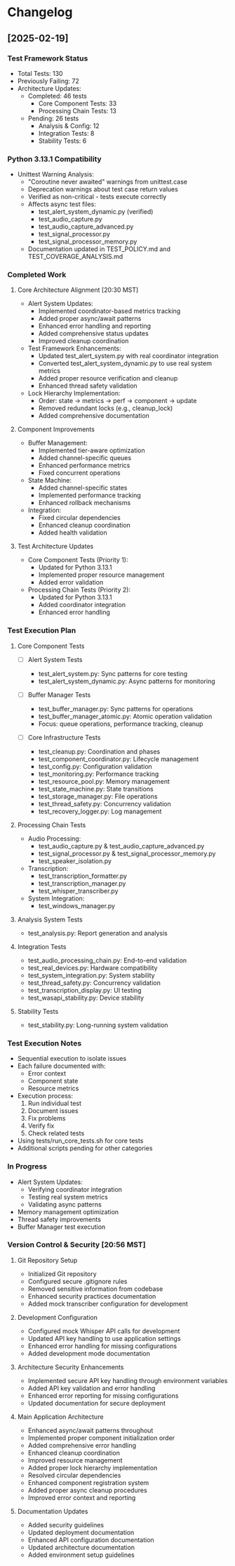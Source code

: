 # Changelog

## [2025-02-19]

### Test Framework Status
- Total Tests: 130
- Previously Failing: 72
- Architecture Updates:
  * Completed: 46 tests
    - Core Component Tests: 33
    - Processing Chain Tests: 13
  * Pending: 26 tests
    - Analysis & Config: 12
    - Integration Tests: 8
    - Stability Tests: 6

### Python 3.13.1 Compatibility
- Unittest Warning Analysis:
  * "Coroutine never awaited" warnings from unittest.case
  * Deprecation warnings about test case return values
  * Verified as non-critical - tests execute correctly
  * Affects async test files:
    - test_alert_system_dynamic.py (verified)
    - test_audio_capture.py
    - test_audio_capture_advanced.py
    - test_signal_processor.py
    - test_signal_processor_memory.py
  * Documentation updated in TEST_POLICY.md and TEST_COVERAGE_ANALYSIS.md

### Completed Work
1. Core Architecture Alignment [20:30 MST]
   - Alert System Updates:
     * Implemented coordinator-based metrics tracking
     * Added proper async/await patterns
     * Enhanced error handling and reporting
     * Added comprehensive status updates
     * Improved cleanup coordination
   - Test Framework Enhancements:
     * Updated test_alert_system.py with real coordinator integration
     * Converted test_alert_system_dynamic.py to use real system metrics
     * Added proper resource verification and cleanup
     * Enhanced thread safety validation
   - Lock Hierarchy Implementation:
     * Order: state -> metrics -> perf -> component -> update
     * Removed redundant locks (e.g., cleanup_lock)
     * Added comprehensive documentation

2. Component Improvements
   - Buffer Management:
     * Implemented tier-aware optimization
     * Added channel-specific queues
     * Enhanced performance metrics
     * Fixed concurrent operations
   - State Machine:
     * Added channel-specific states
     * Implemented performance tracking
     * Enhanced rollback mechanisms
   - Integration:
     * Fixed circular dependencies
     * Enhanced cleanup coordination
     * Added health validation

3. Test Architecture Updates
   - Core Component Tests (Priority 1):
     * Updated for Python 3.13.1
     * Implemented proper resource management
     * Added error validation
   - Processing Chain Tests (Priority 2):
     * Updated for Python 3.13.1
     * Added coordinator integration
     * Enhanced error handling

### Test Execution Plan
1. Core Component Tests
   - [ ] Alert System Tests
     * test_alert_system.py: Sync patterns for core testing
     * test_alert_system_dynamic.py: Async patterns for monitoring

   - [ ] Buffer Manager Tests
     * test_buffer_manager.py: Sync patterns for operations
     * test_buffer_manager_atomic.py: Atomic operation validation
     * Focus: queue operations, performance tracking, cleanup

   - [ ] Core Infrastructure Tests
     * test_cleanup.py: Coordination and phases
     * test_component_coordinator.py: Lifecycle management
     * test_config.py: Configuration validation
     * test_monitoring.py: Performance tracking
     * test_resource_pool.py: Memory management
     * test_state_machine.py: State transitions
     * test_storage_manager.py: File operations
     * test_thread_safety.py: Concurrency validation
     * test_recovery_logger.py: Log management

2. Processing Chain Tests
   - Audio Processing:
     * test_audio_capture.py & test_audio_capture_advanced.py
     * test_signal_processor.py & test_signal_processor_memory.py
     * test_speaker_isolation.py
   - Transcription:
     * test_transcription_formatter.py
     * test_transcription_manager.py
     * test_whisper_transcriber.py
   - System Integration:
     * test_windows_manager.py

3. Analysis System Tests
   - test_analysis.py: Report generation and analysis

4. Integration Tests
   - test_audio_processing_chain.py: End-to-end validation
   - test_real_devices.py: Hardware compatibility
   - test_system_integration.py: System stability
   - test_thread_safety.py: Concurrency validation
   - test_transcription_display.py: UI testing
   - test_wasapi_stability.py: Device stability

5. Stability Tests
   - test_stability.py: Long-running system validation

### Test Execution Notes
- Sequential execution to isolate issues
- Each failure documented with:
  * Error context
  * Component state
  * Resource metrics
- Execution process:
  1. Run individual test
  2. Document issues
  3. Fix problems
  4. Verify fix
  5. Check related tests
- Using tests/run_core_tests.sh for core tests
- Additional scripts pending for other categories

### In Progress
- Alert System Updates:
  * Verifying coordinator integration
  * Testing real system metrics
  * Validating async patterns
- Memory management optimization
- Thread safety improvements
- Buffer Manager test execution

### Version Control & Security [20:56 MST]
1. Git Repository Setup
   - Initialized Git repository
   - Configured secure .gitignore rules
   - Removed sensitive information from codebase
   - Enhanced security practices documentation
   - Added mock transcriber configuration for development

2. Development Configuration
   - Configured mock Whisper API calls for development
   - Updated API key handling to use application settings
   - Enhanced error handling for missing configurations
   - Added development mode documentation

2. Architecture Security Enhancements
   - Implemented secure API key handling through environment variables
   - Added API key validation and error handling
   - Enhanced error reporting for missing configurations
   - Updated documentation for secure deployment

3. Main Application Architecture
   - Enhanced async/await patterns throughout
   - Implemented proper component initialization order
   - Added comprehensive error handling
   - Enhanced cleanup coordination
   - Improved resource management
   - Added proper lock hierarchy implementation
   - Resolved circular dependencies
   - Enhanced component registration system
   - Added proper async cleanup procedures
   - Improved error context and reporting

4. Documentation Updates
   - Added security guidelines
   - Updated deployment documentation
   - Enhanced API configuration documentation
   - Updated architecture documentation
   - Added environment setup guidelines
